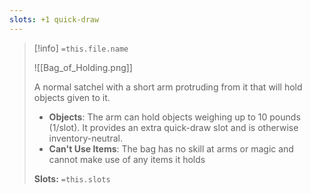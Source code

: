```yaml
---
slots: +1 quick-draw
---
```

> [!info]  `=this.file.name`
> 
>![[Bag_of_Holding.png]]
> 
> A normal satchel with a short arm protruding from it that will hold objects given to it. 
> - **Objects**: The arm can hold objects weighing up to 10 pounds (1/slot). It provides an extra quick-draw slot and is otherwise inventory-neutral.
> - **Can't Use Items**: The bag has no skill at arms or magic and cannot make use of any items it holds
> 
> **Slots:** `=this.slots`










